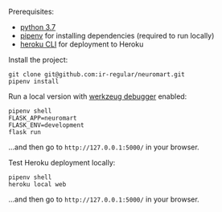 Prerequisites:

- [python 3.7](https://www.python.org/downloads/)
- [pipenv](https://docs.pipenv.org/en/latest/) for installing dependencies (required to run locally)
- [heroku CLI](https://devcenter.heroku.com/articles/heroku-cli) for deployment to Heroku

Install the project:

```
git clone git@github.com:ir-regular/neuromart.git
pipenv install
```

Run a local version with [werkzeug debugger](https://werkzeug.palletsprojects.com/en/0.15.x/debug/#using-the-debugger)
enabled:

```
pipenv shell
FLASK_APP=neuromart
FLASK_ENV=development
flask run
```

...and then go to `http://127.0.0.1:5000/` in your browser.

Test Heroku deployment locally:

```
pipenv shell
heroku local web
```

...and then go to `http://127.0.0.1:5000/` in your browser.
